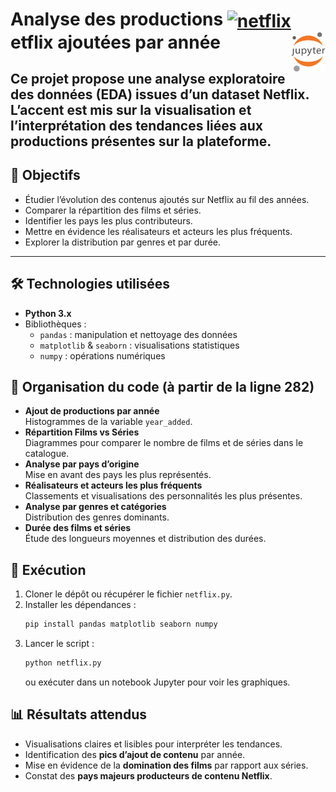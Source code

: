# Analyse des productions <a href="#"><img align="center" src="https://upload.wikimedia.org/wikipedia/commons/0/0c/Netflix_2015_N_logo.svg?uselang=fr" alt="netflix" height="36px"></a>etflix ajoutées par année<a href="../../"><img align="right" src="https://github.com/MiKL5/Python/raw/master/assets/logo/Jupyter.svg" alt="Jupyter" height="64px"></a>
Ce projet propose une **analyse exploratoire des données (EDA)** issues d’un dataset Netflix.  
L’accent est mis sur la **visualisation et l’interprétation des tendances** liées aux productions présentes sur la plateforme.
---
## 🎯 Objectifs
- Étudier l’évolution des contenus ajoutés sur Netflix au fil des années.  
- Comparer la répartition des films et séries.  
- Identifier les pays les plus contributeurs.  
- Mettre en évidence les réalisateurs et acteurs les plus fréquents.  
- Explorer la distribution par genres et par durée.  
---
## 🛠️ Technologies utilisées
- **Python 3.x**
- Bibliothèques :
  - `pandas` : manipulation et nettoyage des données  
  - `matplotlib` & `seaborn` : visualisations statistiques  
  - `numpy` : opérations numériques  
## 📂 Organisation du code (à partir de la ligne 282)
- **Ajout de productions par année**  
  Histogrammes de la variable `year_added`.
- **Répartition Films vs Séries**  
  Diagrammes pour comparer le nombre de films et de séries dans le catalogue.
- **Analyse par pays d’origine**  
  Mise en avant des pays les plus représentés.
- **Réalisateurs et acteurs les plus fréquents**  
  Classements et visualisations des personnalités les plus présentes.
- **Analyse par genres et catégories**  
  Distribution des genres dominants.
- **Durée des films et séries**  
  Étude des longueurs moyennes et distribution des durées.
## 🚀 Exécution

1. Cloner le dépôt ou récupérer le fichier `netflix.py`.  
2. Installer les dépendances :  
   ```bash
   pip install pandas matplotlib seaborn numpy
   ```
3. Lancer le script :  
   ```bash
   python netflix.py
   ```
   ou exécuter dans un notebook Jupyter pour voir les graphiques.
## 📊 Résultats attendus
- Visualisations claires et lisibles pour interpréter les tendances.  
- Identification des **pics d’ajout de contenu** par année.  
- Mise en évidence de la **domination des films** par rapport aux séries.  
- Constat des **pays majeurs producteurs de contenu Netflix**.  
<!-- ## 📌 Améliorations possibles
- Automatiser les visualisations via une interface interactive (Dash, Streamlit).  
- Étendre l’analyse aux tendances temporelles (séries ajoutées par mois/semestre).  
- Explorer les corrélations entre durée, genre et popularité.  
- Ajouter un modèle de prédiction sur les futures tendances de production.   -->